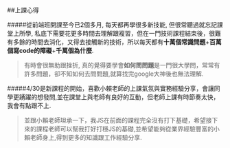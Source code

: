 ##上課心得

#####從前端班開課至今已2個多月, 每天都再學很多新技能, 但很常聽過就忘記課堂上所學, 私底下需要花更多時間去理解跟複習，但在一門技術課程結束後，很難有多餘的時間去消化，又得去接觸新的技術，所以每天都有**十萬個常識問題**+**百萬個寫code的障礙**+**千萬個為什麼**.

>有時會很無助跟挫折, 真的覺得要學會**如何問問題**是一門很大學問，常常有許多問題，卻不知如何去問問題,就算找完google大神後也無法理解.
>
#####4/30是新課程的開始，喜歡小賴老師的上課氣氛與實務經驗分享，會讓同學更踴躍的想發問,並在課堂上與老師有良好的互動，但老師上課有時節奏太快，我會有點跟不上.
>並跟小賴老師坦承一下，我JS在前面的課程完全沒有打下基礎，希望接下來的課程老師可以幫我打好打穩JS的基礎,並希望能夠從業界經驗豐富的小賴老師身上,得到更多的知識跟工作經驗分享.
>


